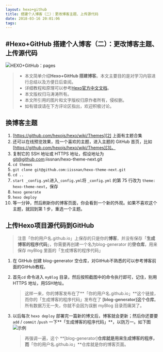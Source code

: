 ```yaml
---
layout: hexo+github
title: 搭建个人博客（二）：更改博客主题、上传源代码
date: 2018-03-16 20:01:06
tags:
---
```

#Hexo+GitHub 搭建个人博客（二）：更改博客主题、上传源代码
----
![HEXO+GitHub：pages](http://upload-images.jianshu.io/upload_images/11017215-ea37faa6f2baebe3?imageMogr2/auto-orient/strip%7CimageView2/2/w/1240)
>  -  本文简单介绍**Hexo+GitHub 搭建博客**。本文主要目的是对学习内容进行总结以及方便日后查阅。
>  - 详细教程和原理可以参考[Hexo官方中文文档](https://hexo.io/zh-cn/docs/)。
>  - 本文版权归马涛涛所有。
>  - 本文所引用的图片和文字版权归原作者所有，侵权删。
>  - 如有错误请在下方评论区指出，欢迎积极讨论。

## 换博客主题
1. [https://github.com/hexojs/hexo/wiki/Themes][2] 上面有主题合集
2. 还可以在线预览效果，找一个喜欢的主题，进入主题的 GitHub 首页，比如[https://github.com/hexojs/hexo/wiki/Themes][3]。
3. 复制它的 SSH 地址或 HTTPS 地址，假设地址为 git@github.com:iissnan/hexo-theme-next.git
4. `cd themes`
5. `git clone git@github.com:iissnan/hexo-theme-next.git`
6. `cd ..`
7. `start _config.yml`进入`_config.yml`将 `_config.yml` 的第 75 行改为 `theme: hexo-theme-next`，保存
8. `hexo generate`
9. `hexo deploy`
10. 等一分钟，然后刷新你的博客页面，你会看到一个新的外观。如果不喜欢这个主题，就回到第 1 步，重选一个主题。
## 上传Hexo项目源代码到GitHub

> 注意「你的用户名.github.io」上保存的只是你的**博客**，并没有保存「**生成博客的程序代码**」，你需要再创建一个名为blog-generator 的**空仓库**，用来保存 myBlog 里面的「生成博客的程序代码」

1. 在 GitHub 创建 blog-generator 空仓库，对GitHub不熟悉的可以参考博客前面的GitHub教程。

2. 首先`cd` 命令进入 `myBlog` 目录，然后按照截图中的命令执行即可，记住，别用 HTTPS 地址，用SSH地址。

    > 这样一来，你的博客发布在了**「你的用户名.github.io」**这个链接，而你的「生成博客的程序代码」发布在了 **[blog-generator]**这个**仓库**。所有数据万无一失，你就不会因为误删 myBlog 目录而痛哭了。

3. 以后每次 `hexo deploy` 部署完一篇新的博文后，博客就会更新；然后你还要要 `add` / `commit` /`push` 一下**「生成博客的程序代码」**，以防万一。如下图![示例](http://upload-images.jianshu.io/upload_images/11017215-bb8016fd4d6cc65b?imageMogr2/auto-orient/strip%7CimageView2/2/w/1240)

    > 再强调一遍，这个 **[blog-generator]**仓库就是用来生成博客的程序，而**「你的用户名.github.io」**仓库就是你的博客页面。


  [1]: /img/bV5VBL
  [2]: https://github.com/hexojs/hexo/wiki/Themes
  [3]: https://github.com/iissnan/hexo-theme-next
  [4]: /img/bV5VHd